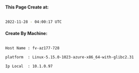 
   
#### This Page Create at:

```bash

2022-11-28 - 04:00:17 UTC

```

#### Create By Machine:

```bash

Host Name : fv-az177-728

platform  : Linux-5.15.0-1023-azure-x86_64-with-glibc2.31

Ip Local  : 10.1.0.97

```

